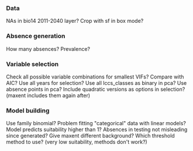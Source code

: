 ### Data
NAs in bio14 2011-2040 layer?
Crop with sf in box mode?

### Absence generation
How many absences? Prevalence?

### Variable selection 
Check all possible variable combinations for smallest VIFs?
Compare with AIC?
Use all years for selection?
Use all lccs_classes as binary in pca?
Use absence points in pca?
Include quadratic versions as options in selection? (maxent includes them again after)

### Model building
Use family binomial?
Problem fitting "categorical" data with linear models?
Model predicts suitability higher than 1?
Absences in testing not misleading since generated?
Give maxent different background?
Which threshold method to use? (very low suitability, methods don't work?)